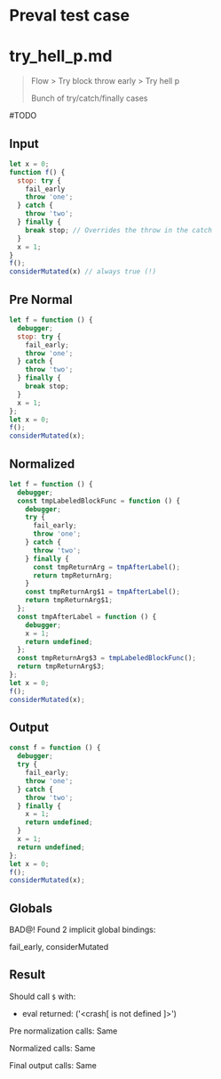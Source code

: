 # Preval test case

# try_hell_p.md

> Flow > Try block throw early > Try hell p
>
> Bunch of try/catch/finally cases

#TODO

## Input

`````js filename=intro
let x = 0;
function f() {
  stop: try {
    fail_early
    throw 'one';
  } catch {
    throw 'two';
  } finally {
    break stop; // Overrides the throw in the catch
  }
  x = 1;
}
f();
considerMutated(x) // always true (!)
`````

## Pre Normal

`````js filename=intro
let f = function () {
  debugger;
  stop: try {
    fail_early;
    throw 'one';
  } catch {
    throw 'two';
  } finally {
    break stop;
  }
  x = 1;
};
let x = 0;
f();
considerMutated(x);
`````

## Normalized

`````js filename=intro
let f = function () {
  debugger;
  const tmpLabeledBlockFunc = function () {
    debugger;
    try {
      fail_early;
      throw 'one';
    } catch {
      throw 'two';
    } finally {
      const tmpReturnArg = tmpAfterLabel();
      return tmpReturnArg;
    }
    const tmpReturnArg$1 = tmpAfterLabel();
    return tmpReturnArg$1;
  };
  const tmpAfterLabel = function () {
    debugger;
    x = 1;
    return undefined;
  };
  const tmpReturnArg$3 = tmpLabeledBlockFunc();
  return tmpReturnArg$3;
};
let x = 0;
f();
considerMutated(x);
`````

## Output

`````js filename=intro
const f = function () {
  debugger;
  try {
    fail_early;
    throw 'one';
  } catch {
    throw 'two';
  } finally {
    x = 1;
    return undefined;
  }
  x = 1;
  return undefined;
};
let x = 0;
f();
considerMutated(x);
`````

## Globals

BAD@! Found 2 implicit global bindings:

fail_early, considerMutated

## Result

Should call `$` with:
 - eval returned: ('<crash[ <ref> is not defined ]>')

Pre normalization calls: Same

Normalized calls: Same

Final output calls: Same
